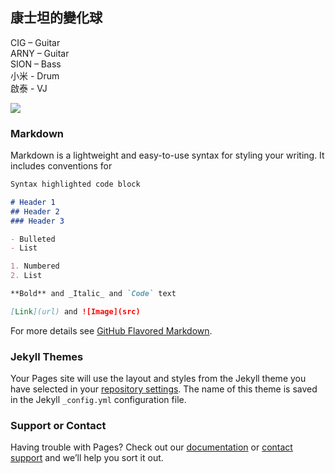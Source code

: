 <body background="https://i.imgur.com/Dp2ZvXr.jpg">
  
## 康士坦的變化球

CIG – Guitar<br>
ARNY – Guitar<br>
SION – Bass<br>
小米 - Drum<br>
啟泰 - VJ<br>

<img src="https://i.imgur.com/cmP2cCV.jpg">

### Markdown

Markdown is a lightweight and easy-to-use syntax for styling your writing. It includes conventions for

```markdown
Syntax highlighted code block

# Header 1
## Header 2
### Header 3

- Bulleted
- List

1. Numbered
2. List

**Bold** and _Italic_ and `Code` text

[Link](url) and ![Image](src)
```

For more details see [GitHub Flavored Markdown](https://guides.github.com/features/mastering-markdown/).

### Jekyll Themes

Your Pages site will use the layout and styles from the Jekyll theme you have selected in your [repository settings](https://github.com/alexni0408/alexni0408.github.io/settings). The name of this theme is saved in the Jekyll `_config.yml` configuration file.

### Support or Contact

Having trouble with Pages? Check out our [documentation](https://help.github.com/categories/github-pages-basics/) or [contact support](https://github.com/contact) and we’ll help you sort it out.
